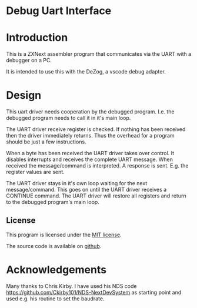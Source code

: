 # Debug Uart Interface

# Introduction

This is a ZXNext assembler program that communicates via the UART with a debugger on a PC.

It is intended to use this with the DeZog, a vscode debug adapter.



# Design

This uart driver needs cooperation by the debugged program.
I.e. the debugged program needs to call it in it's main loop.

The UART driver receive register is checked. If nothing has been received then the driver immediately returns. 
Thus the overhead for a program should be just a few instructions.

When a byte has been received the UART driver takes over control.
It disables interrupts and receives the complete UART message.
When received the message/command is interpreted.
A response is sent. E.g. the register values are sent.

The UART driver stays in it's own loop waiting for the next message/command.
This goes on until the UART driver receives a CONTINUE command.
The UART driver will restore all registers and return to the debugged program's main loop.



## License

This program is licensed under the [MIT license](https://github.com/maziac/dezogif/blob/master/LICENSE.txt).

The source code is available on [github](https://github.com/maziac/dezogif).


# Acknowledgements

Many thanks to Chris Kirby. I have used his NDS code https://github.com/Ckirby101/NDS-NextDevSystem as starting point and used e.g. his routine to set the baudrate.



